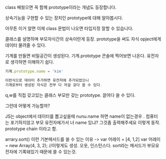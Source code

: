 class 배웠으면 꼭 함께 prototype이라는 개념도 등장합니다.

상속기능을 구현할 수 있는 장치인 prototype에 대해 알아봅시다.

아무튼 이거 알면 이제 class 문법이 나오면 타입지정 잘할 수 있습니다.

클래스를 설명하며 부모자식간의 상속이란게 등장.
prototype을 써도 자식 opject에게 데이터 물려줄 수 있다.

기계를 만들면 비밀공간이 생성된다.
기계.prototype 콘솔에 찍어보면 나온다.
유전자로 생각하면 이해하기 쉽다.

```jsx
기계.prototype.name = 'kim'

이런식으로 데이터 추가하면 유전자에 추가되었으니
기계로부터 생성된 자식은 전부 다 저걸 갖다 쓸 수 있다.
```

q,w를 직접 갖고있는 클래스
부모만 갖는 prototype. 끌어다 쓸 수 있다.

그런데 어떻게 가능할까?

JS는 object에서 데이터를 뽑고싶을때
nunu.name 하면 name이 없는경우 .
컴퓨터는 포기하지않고 부모 유전자에가서 너 name 있냐? 그것좀 출력해주세요 이렇게 동작.
prototype chain 이라고 함.

arrary.sort() 이런 기본메서드를 쓸 수 있는 이유 ->
var 어레이 = [4, 1,2]
var 어레이 = new Array(4, 3, 2); //이렇게도 생성. 오옷, 인스턴스다.
sort라는 메서드가 부모유전자에 기록돼있기 때문에 쓸 수 있는것.
